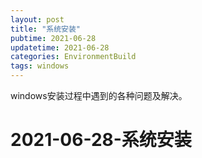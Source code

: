 ```yaml
---
layout: post
title: "系统安装"
pubtime: 2021-06-28
updatetime: 2021-06-28
categories: EnvironmentBuild
tags: windows
---
```


windows安装过程中遇到的各种问题及解决。

# 2021-06-28-系统安装
